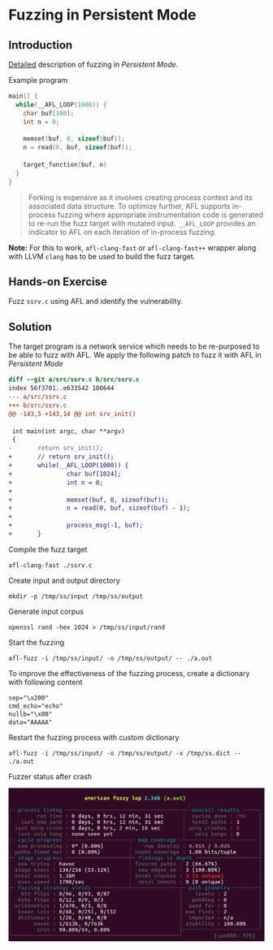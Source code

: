 # Fuzzing in Persistent Mode

## Introduction

[Detailed](http://lcamtuf.blogspot.com/2015/06/new-in-afl-persistent-mode.html) description of fuzzing in *Persistent Mode*.

Example program

```c
main() {
  while(__AFL_LOOP(1000)) {
    char buf[100];
    int n = 0;

    memset(buf, 0, sizeof(buf));
    n = read(0, buf, sizeof(buf));

    target_function(buf, n)
  }
}
```

> Forking is expensive as it involves creating process context and its associated data structure. To optimize further, AFL supports in-process fuzzing where appropriate instrumentation code is generated to re-run the fuzz target with mutated input. `__AFL_LOOP` provides an indicator to AFL on each iteration of in-process fuzzing.

**Note:** For this to work, `afl-clang-fast` or `afl-clang-fast++` wrapper along with LLVM `clang` has to be used to build the fuzz target.

## Hands-on Exercise

Fuzz `ssrv.c` using AFL and identify the vulnerability.

## Solution

The target program is a network service which needs to be re-purposed to be able to fuzz with AFL. We apply the following patch to fuzz it with AFL in *Persistent Mode*

```diff
diff --git a/src/ssrv.c b/src/ssrv.c
index 56f3701..e633542 100644
--- a/src/ssrv.c
+++ b/src/ssrv.c
@@ -143,5 +143,14 @@ int srv_init()
 
 int main(int argc, char **argv)
 {
-       return srv_init();
+       // return srv_init();
+       while(__AFL_LOOP(1000)) {
+               char buf[1024];
+               int n = 0;
+
+               memset(buf, 0, sizeof(buf));
+               n = read(0, buf, sizeof(buf) - 1);
+
+               process_msg(-1, buf);
+       }
```

Compile the fuzz target

```
afl-clang-fast ./ssrv.c 
```

Create input and output directory

```
mkdir -p /tmp/ss/input /tmp/ss/output
```

Generate input corpus

```
openssl rand -hex 1024 > /tmp/ss/input/rand
```

Start the fuzzing

```
afl-fuzz -i /tmp/ss/input/ -o /tmp/ss/output/ -- ./a.out
```

To improve the effectiveness of the fuzzing process, create a dictionary with following content

```
sep="\x200"
cmd_echo="echo"
nullb="\x00"
data="AAAAA"
```

Restart the fuzzing process with custom dictionary

```
afl-fuzz -i /tmp/ss/input/ -o /tmp/ss/output/ -x /tmp/ss.dict -- ./a.out 
```

Fuzzer status after crash

![](images/ssrv_crash.png)